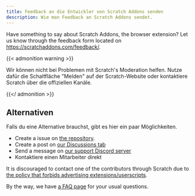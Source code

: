 ```yaml
---
title: Feedback an die Entwickler von Scratch Addons senden
description: Wie man Feedback an Scratch Addons sendet.
---
```


Have something to say about Scratch Addons, the browser extension? Let us know through the feedback form located on https://scratchaddons.com/feedback/.

{{< admonition warning >}}

Wir können nicht bei Problemen mit Scratch's Moderation helfen. Nutze dafür die Schaltfläche "Melden" auf der Scratch-Website oder kontaktiere Scratch über die offiziellen Kanäle.

{{</ admonition >}}

## Alternativen

Falls du eine Alternative brauchst, gibt es hier ein paar Möglichkeiten.

- Create a issue on [the repository](https://github.com/ScratchAddons/ScratchAddons/issues).
- Create a post on [our Discussions tab](https://github.com/ScratchAddons/ScratchAddons/discussions)
- Send a message on [our support Discord server](https://discord.gg/R5NBqwMjNc)
- Kontaktiere einen Mitarbeiter direkt

It is discouraged to contact one of the contributors through Scratch due to [the policy that forbids advertising extensions/userscripts](https://scratch.mit.edu/discuss/post/2907564/).

By the way, we have [a FAQ page](https://scratchaddons.com/docs/faq/) for your usual questions.